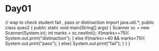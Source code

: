 # Day01

// wap to check student fail , pass or distinaction
import java.util.*;
public class ques2 {
    public static void main(String[] args) {
        Scanner sc = new Scanner(System.in);
        int marks = sc.nextInt();
        if(marks>=75){
            System.out.print("distinaction");
        }
        else if(marks>=40 && marks<75){
            System.out.print("pass");
        }
        else{
            System.out.print("fail");
        }
    }
}
